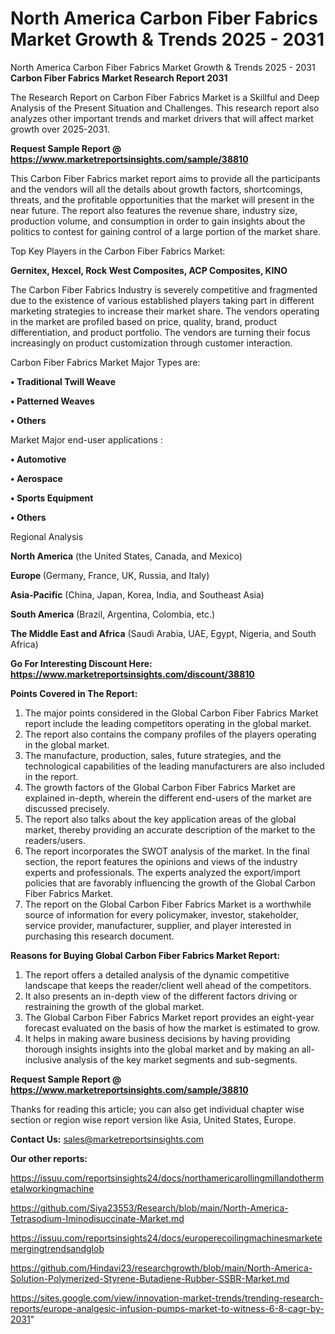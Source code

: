# North America Carbon Fiber Fabrics Market Growth & Trends 2025 - 2031
North America Carbon Fiber Fabrics Market Growth & Trends 2025 - 2031
<strong>Carbon Fiber Fabrics Market Research Report 2031</strong>

The Research Report on Carbon Fiber Fabrics Market is a Skillful and Deep Analysis of the Present Situation and Challenges. This research report also analyzes other important trends and market drivers that will affect market growth over 2025-2031.

<strong>Request Sample Report @ <a href=https://www.marketreportsinsights.com/sample/38810>https://www.marketreportsinsights.com/sample/38810</a></strong>

This Carbon Fiber Fabrics market report aims to provide all the participants and the vendors will all the details about growth factors, shortcomings, threats, and the profitable opportunities that the market will present in the near future. The report also features the revenue share, industry size, production volume, and consumption in order to gain insights about the politics to contest for gaining control of a large portion of the market share.

Top Key Players in the Carbon Fiber Fabrics Market:

<strong>Gernitex, Hexcel, Rock West Composites, ACP Composites, KINO</strong>

The Carbon Fiber Fabrics Industry is severely competitive and fragmented due to the existence of various established players taking part in different marketing strategies to increase their market share. The vendors operating in the market are profiled based on price, quality, brand, product differentiation, and product portfolio. The vendors are turning their focus increasingly on product customization through customer interaction.

Carbon Fiber Fabrics Market Major Types are:

<strong>•  Traditional Twill Weave

•  Patterned Weaves

•  Others</strong>

Market Major end-user applications :

<strong>•  Automotive

•  Aerospace

•  Sports Equipment

•  Others</strong>

Regional Analysis

</u><strong><b>North America</b></strong> (the United States, Canada, and Mexico)

<strong><b>Europe </b></strong>(Germany, France, UK, Russia, and Italy)

<strong><b>Asia-Pacific</b></strong> (China, Japan, Korea, India, and Southeast Asia)

<strong><b>South America</b></strong> (Brazil, Argentina, Colombia, etc.)

<strong><b>The Middle East and Africa</b></strong> (Saudi Arabia, UAE, Egypt, Nigeria, and South Africa)

<strong>Go For Interesting Discount Here: <a href=https://www.marketreportsinsights.com/discount/38810>https://www.marketreportsinsights.com/discount/38810</a></strong>

<strong>Points Covered in The Report:</strong>
<ol>
  <li>The major points considered in the Global Carbon Fiber Fabrics Market report include the leading competitors operating in the global market.</li>
  <li>The report also contains the company profiles of the players operating in the global market.</li>
  <li>The manufacture, production, sales, future strategies, and the technological capabilities of the leading manufacturers are also included in the report.</li>
  <li>The growth factors of the Global Carbon Fiber Fabrics Market are explained in-depth, wherein the different end-users of the market are discussed precisely.</li>
  <li>The report also talks about the key application areas of the global market, thereby providing an accurate description of the market to the readers/users.</li>
  <li>The report incorporates the SWOT analysis of the market. In the final section, the report features the opinions and views of the industry experts and professionals. The experts analyzed the export/import policies that are favorably influencing the growth of the Global Carbon Fiber Fabrics Market.</li>
  <li>The report on the Global Carbon Fiber Fabrics Market is a worthwhile source of information for every policymaker, investor, stakeholder, service provider, manufacturer, supplier, and player interested in purchasing this research document.</li>
</ol>
<strong>Reasons for Buying Global Carbon Fiber Fabrics Market Report:</strong>

<ol>
  <li>The report offers a detailed analysis of the dynamic competitive landscape that keeps the reader/client well ahead of the competitors.</li>
  <li>It also presents an in-depth view of the different factors driving or restraining the growth of the global market.</li>
  <li>The Global Carbon Fiber Fabrics Market report provides an eight-year forecast evaluated on the basis of how the market is estimated to grow.</li>
  <li>It helps in making aware business decisions by having providing thorough insights insights into the global market and by making an all-inclusive analysis of the key market segments and sub-segments.</li>
</ol>
<strong>Request Sample Report @ <a href=https://www.marketreportsinsights.com/sample/38810>https://www.marketreportsinsights.com/sample/38810</a></strong>


Thanks for reading this article; you can also get individual chapter wise section or region wise report version like Asia, United States, Europe.

<strong>Contact Us:</strong>
sales@marketreportsinsights.com

<strong>Our other reports:</strong>

<a href=https://issuu.com/reportsinsights24/docs/northamericarollingmillandothermetalworkingmachine>https://issuu.com/reportsinsights24/docs/northamericarollingmillandothermetalworkingmachine</a>

<a href=https://github.com/Siya23553/Research/blob/main/North-America-Tetrasodium-Iminodisuccinate-Market.md>https://github.com/Siya23553/Research/blob/main/North-America-Tetrasodium-Iminodisuccinate-Market.md</a>

<a href=https://issuu.com/reportsinsights24/docs/europerecoilingmachinesmarketemergingtrendsandglob>https://issuu.com/reportsinsights24/docs/europerecoilingmachinesmarketemergingtrendsandglob</a>

<a href=https://github.com/Hindavi23/researchgrowth/blob/main/North-America-Solution-Polymerized-Styrene-Butadiene-Rubber-SSBR-Market.md>https://github.com/Hindavi23/researchgrowth/blob/main/North-America-Solution-Polymerized-Styrene-Butadiene-Rubber-SSBR-Market.md</a>

<a href=https://sites.google.com/view/innovation-market-trends/trending-research-reports/europe-analgesic-infusion-pumps-market-to-witness-6-8-cagr-by-2031>https://sites.google.com/view/innovation-market-trends/trending-research-reports/europe-analgesic-infusion-pumps-market-to-witness-6-8-cagr-by-2031</a>"

